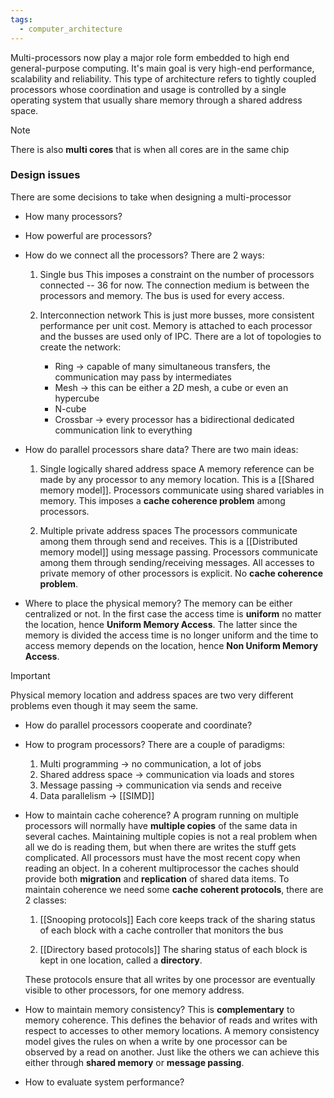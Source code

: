 ```yaml
---
tags:
  - computer_architecture
---
```

Multi-processors now play a major role form embedded to high end general-purpose computing. It's main goal is very high-end performance, scalability and reliability. This type of architecture refers to tightly coupled processors whose coordination and usage is controlled by a single operating system that usually share memory through a shared address space.

>[!note]
>There is also **multi cores** that is when all cores are in the same chip
### Design issues

There are some decisions to take when designing a multi-processor
- How many processors?
- How powerful are processors?
- How do we connect all the processors?
	There are 2 ways:
	1) Single bus 
		This imposes a constraint on the number of processors connected -- $36$ for now. The connection medium is between the processors and memory. The bus is used for every access.
		
	2) Interconnection network 
		This is just more busses, more consistent performance per unit cost. Memory is attached to each processor and the busses are used only of IPC. There are a lot of topologies to create the network:
		- Ring $\to$ capable of many simultaneous transfers, the communication may pass by intermediates
		- Mesh $\to$ this can be either a $2D$ mesh, a cube or even an hypercube
		- N-cube
		- Crossbar $\to$ every processor has a bidirectional dedicated communication link to everything

- How do parallel processors share data?
	There are two main ideas:
	1) Single logically shared address space 
		A memory reference can be made by any processor to any memory location. This is a [[Shared memory model]]. Processors communicate using shared variables in memory. This imposes a **cache coherence problem** among processors.
	
	2) Multiple private address spaces
		The processors communicate among them through send and receives. This is a [[Distributed memory model]] using message passing. Processors communicate among them through sending/receiving messages. All accesses to private memory of other processors is explicit. No **cache coherence problem**.

- Where to place the physical memory?
	The memory can be either centralized or not. In the first case the access time is **uniform** no matter the location, hence **Uniform Memory Access**. The latter since the memory is divided the access time is no longer uniform and the time to access memory depends on the location, hence **Non Uniform Memory Access**. 

>[!important]
>Physical memory location and address spaces are two very different problems even though it may seem the same. 

- How do parallel processors cooperate and coordinate?
- How to program processors?
	There are a couple of paradigms:
	1) Multi programming $\to$ no communication, a lot of jobs
	2) Shared address space $\to$ communication via loads and stores
	3) Message passing $\to$ communication via sends and receive
	4) Data parallelism $\to$ [[SIMD]]

- How to maintain cache coherence?
	A program running on multiple processors will normally have **multiple copies** of the same data in several caches. Maintaining multiple copies is not a real problem when all we do is reading them, but when there are writes the stuff gets complicated. All processors must have the most recent copy when reading an object. 
	In a coherent multiprocessor the caches should provide both **migration** and **replication** of shared data items. To maintain coherence we need some **cache coherent protocols**, there are 2 classes:
	1) [[Snooping protocols]]
		Each core keeps track of the sharing status of each block with a cache controller that monitors the bus
	
	2) [[Directory based protocols]]
		The sharing status of each block is kept in one location, called a **directory**.
	
	These protocols ensure that all writes by one processor are eventually visible to other processors, for one memory address. 
	

- How to maintain memory consistency?
	This is **complementary** to memory coherence. This defines the behavior of reads and writes with respect to accesses to other memory locations. A memory consistency model gives the rules on when a write by one processor can be observed by a read on another. Just like the others we can achieve this either through **shared memory** or **message passing**.

- How to evaluate system performance?